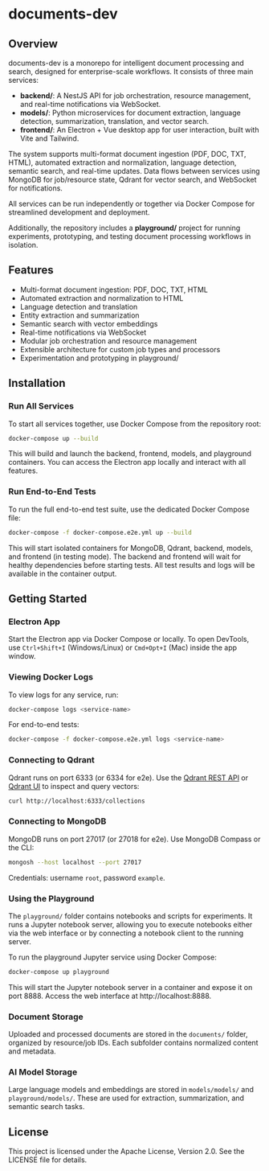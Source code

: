 # documents-dev

## Overview

documents-dev is a monorepo for intelligent document processing and search, designed for enterprise-scale workflows. It consists of three main services:

- **backend/**: A NestJS API for job orchestration, resource management, and real-time notifications via WebSocket.
- **models/**: Python microservices for document extraction, language detection, summarization, translation, and vector search.
- **frontend/**: An Electron + Vue desktop app for user interaction, built with Vite and Tailwind.

The system supports multi-format document ingestion (PDF, DOC, TXT, HTML), automated extraction and normalization, language detection, semantic search, and real-time updates. Data flows between services using MongoDB for job/resource state, Qdrant for vector search, and WebSocket for notifications.

All services can be run independently or together via Docker Compose for streamlined development and deployment.

Additionally, the repository includes a **playground/** project for running experiments, prototyping, and testing document processing workflows in isolation.

## Features

- Multi-format document ingestion: PDF, DOC, TXT, HTML
- Automated extraction and normalization to HTML
- Language detection and translation
- Entity extraction and summarization
- Semantic search with vector embeddings
- Real-time notifications via WebSocket
- Modular job orchestration and resource management
- Extensible architecture for custom job types and processors
- Experimentation and prototyping in playground/

## Installation

### Run All Services

To start all services together, use Docker Compose from the repository root:

```bash
docker-compose up --build
```

This will build and launch the backend, frontend, models, and playground containers. You can access the Electron app locally and interact with all features.

### Run End-to-End Tests

To run the full end-to-end test suite, use the dedicated Docker Compose file:

```bash
docker-compose -f docker-compose.e2e.yml up --build
```

This will start isolated containers for MongoDB, Qdrant, backend, models, and frontend (in testing mode). The backend and frontend will wait for healthy dependencies before starting tests. All test results and logs will be available in the container output.

## Getting Started

### Electron App

Start the Electron app via Docker Compose or locally. To open DevTools, use `Ctrl+Shift+I` (Windows/Linux) or `Cmd+Opt+I` (Mac) inside the app window.

### Viewing Docker Logs

To view logs for any service, run:

```bash
docker-compose logs <service-name>
```

For end-to-end tests:

```bash
docker-compose -f docker-compose.e2e.yml logs <service-name>
```

### Connecting to Qdrant

Qdrant runs on port 6333 (or 6334 for e2e). Use the [Qdrant REST API](https://qdrant.tech/documentation/) or [Qdrant UI](https://github.com/qdrant/qdrant-ui) to inspect and query vectors:

```bash
curl http://localhost:6333/collections
```

### Connecting to MongoDB

MongoDB runs on port 27017 (or 27018 for e2e). Use MongoDB Compass or the CLI:

```bash
mongosh --host localhost --port 27017
```

Credentials: username `root`, password `example`.

### Using the Playground

The `playground/` folder contains notebooks and scripts for experiments. It runs a Jupyter notebook server, allowing you to execute notebooks either via the web interface or by connecting a notebook client to the running server.

To run the playground Jupyter service using Docker Compose:

```bash
docker-compose up playground
```

This will start the Jupyter notebook server in a container and expose it on port 8888. Access the web interface at http://localhost:8888.

### Document Storage

Uploaded and processed documents are stored in the `documents/` folder, organized by resource/job IDs. Each subfolder contains normalized content and metadata.

### AI Model Storage

Large language models and embeddings are stored in `models/models/` and `playground/models/`. These are used for extraction, summarization, and semantic search tasks.

## License

This project is licensed under the Apache License, Version 2.0. See the LICENSE file for details.
